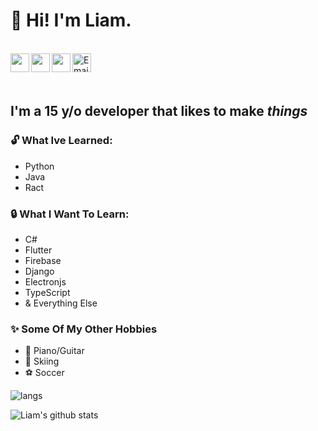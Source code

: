 # 👋 Hi! I'm Liam.

<br />
<a href="https://www.youtube.com/channel/UCN1NM6Mu9f6MK3I2J0Ape4A">
  <img align="left" width="30px" src="https://cdn.jsdelivr.net/npm/simple-icons@v3/icons/youtube.svg" />
</a>
<a href="https://www.instagram.com/liam.brem">
  <img align="left" width="30px" src="https://cdn.jsdelivr.net/npm/simple-icons@v3/icons/instagram.svg" />
</a>
<a href="https://twitter.com/brem.liam">
  <img align="left" width="30px" src="https://cdn.jsdelivr.net/npm/simple-icons@v3/icons/twitter.svg" />                                 
</a>
<a href="mailto:liam.e.brem@gmail.com">
  <img align="left" alt="Email" width="30px" src="https://www.svgrepo.com/show/94769/black-back-closed-envelope-shape.svg" /> 
</a>

<br />
<br />
<br />

## I'm a 15 y/o developer that likes to make <i>things</i>

### 🔓 What Ive Learned:
- Python
- Java
- Ract 
### 🔒 What I Want To Learn:
- C#
- Flutter
- Firebase
- Django
- Electronjs
- TypeScript
- & Everything Else

### ✨ Some Of My Other Hobbies
- 🎵 Piano/Guitar
- 🎿 Skiing
- ⚽ Soccer

![langs](https://github-readme-stats-eight-gamma.vercel.app/api/top-langs?username=LiamBrem&theme=dark)

![Liam's github stats](https://github-readme-stats.vercel.app/api?username=LiamBrem&theme=dark)
